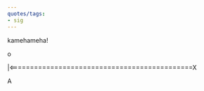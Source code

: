 ```yaml
---
quotes/tags:
- sig
---
```




kamehameha!

o

|&lt;=============================================X

A
